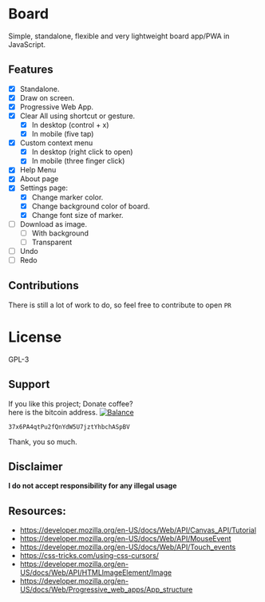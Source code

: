 # Board
Simple, standalone, flexible and very lightweight board app/PWA in JavaScript.

## Features
- [x] Standalone.
- [x] Draw on screen.
- [x] Progressive Web App.
- [x] Clear All using shortcut or gesture.
    - [x] In desktop (control + x)
    - [x] In mobile (five tap)
- [x] Custom context menu
    - [x] In desktop (right click to open)
    - [x] In mobile (three finger click)
- [x] Help Menu
- [x] About page
- [x] Settings page:
    - [x] Change marker color.
    - [x] Change background color of board.
    - [x] Change font size of marker.
- [ ] Download as image.
    - [ ] With background 
    - [ ] Transparent
- [ ] Undo
- [ ] Redo

## Contributions  
There is still a lot of work to do, so feel free to contribute to open `PR`  

# License
GPL-3

## Support
If you like this project; Donate coffee?  
here is the bitcoin address.
[![Balance](https://img.balancebadge.io/btc/37x6PA4qtPu2fQnYdW5U7jztYhbchASpBV.svg)](https://img.balancebadge.io/btc/37x6PA4qtPu2fQnYdW5U7jztYhbchASpBV.svg)

   ```37x6PA4qtPu2fQnYdW5U7jztYhbchASpBV```  
  
Thank, you so much.

## Disclaimer
**I do not accept responsibility for any illegal usage**

## Resources:
- https://developer.mozilla.org/en-US/docs/Web/API/Canvas_API/Tutorial
- https://developer.mozilla.org/en-US/docs/Web/API/MouseEvent
- https://developer.mozilla.org/en-US/docs/Web/API/Touch_events
- https://css-tricks.com/using-css-cursors/
- https://developer.mozilla.org/en-US/docs/Web/API/HTMLImageElement/Image
- https://developer.mozilla.org/en-US/docs/Web/Progressive_web_apps/App_structure